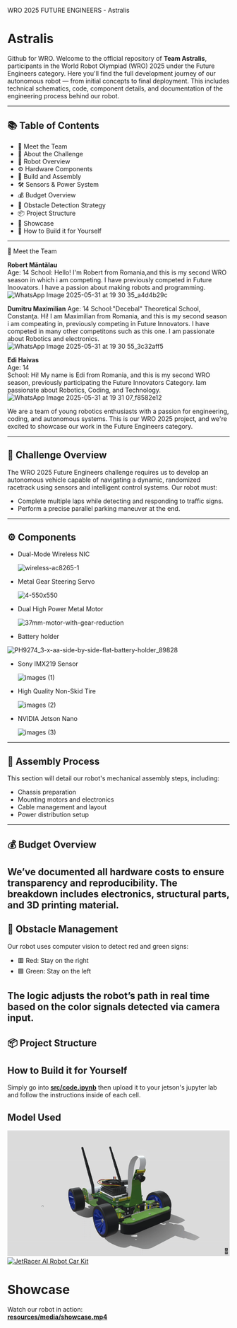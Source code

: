 WRO 2025 FUTURE ENGINEERS - Astralis
# Astralis
Github for WRO.
Welcome to the official repository of **Team Astralis**, participants in the World Robot Olympiad (WRO) 2025 under the Future Engineers category.
Here you'll find the full development journey of our autonomous robot — from initial concepts to final deployment. This includes technical schematics, code,
component details, and documentation of the engineering process behind our robot.

---

## 📚 Table of Contents
- 👥 Meet the Team  
- 🎯 About the Challenge  
- 🤖 Robot Overview  
- ⚙️ Hardware Components  
- 🔧 Build and Assembly  
- 🛠️ Sensors & Power System  
- 💰 Budget Overview  
- 🛑 Obstacle Detection Strategy  
- 📦 Project Structure
- 🦅 Showcase
- 🙏 How to Build it for Yourself
---
👥 Meet the Team

**Robert Măntălau**  
Age: 14 
School:
Hello! I'm Robert from Romania,and this is my second WRO season in which i am competing. I have previously competed in Future Inoovators. I have a passion about making robots and programming.
![WhatsApp Image 2025-05-31 at 19 30 35_a4d4b29c](https://github.com/user-attachments/assets/242c249c-581c-4a54-8377-0ed21059be7d)

**Dumitru Maximilian**
Age: 14
School:"Decebal" Theoretical School, Constanţa.
Hi! I am Maximilian from Romania, and this is my second season i am compeating in, previously competing in Future Innovators.
I have competed in many other competitons such as this one. I am passionate about Robotics and electronics.
![WhatsApp Image 2025-05-31 at 19 30 55_3c32aff5](https://github.com/user-attachments/assets/1f422bd9-9257-4ad6-86b1-da500ac2f081)


**Edi Haivas**  
Age: 14  
School:
Hi! My name is Edi from Romania, and this is my second WRO season, previously participating the Future Innovators Category.
Iam passionate about Robotics, Coding, and Technology.
![WhatsApp Image 2025-05-31 at 19 31 07_f8582e12](https://github.com/user-attachments/assets/d40bfefe-6c6a-4065-89cb-2d61a35c7454)


We are a team of young robotics enthusiasts with a passion for engineering, coding, and autonomous systems. This is our WRO 2025 project,
and we're excited to showcase our work in the Future Engineers category.

---
## 🎯 Challenge Overview

The WRO 2025 Future Engineers challenge requires us to develop an autonomous vehicle capable of navigating a dynamic, randomized racetrack using sensors and intelligent control systems. Our robot must:

- Complete multiple laps while detecting and responding to traffic signs.
- Perform a precise parallel parking maneuver at the end.

---
## ⚙️ Components

- Dual-Mode Wireless NIC
  
  ![wireless-ac8265-1](https://github.com/user-attachments/assets/e4c7223c-9c9f-4dcb-8ea8-81261553a3ee)
  
- Metal Gear Steering Servo

  ![4-550x550](https://github.com/user-attachments/assets/72add62d-3f78-4788-a811-b60b9dbcb9db)
  
- Dual High Power Metal Motor
  
  ![37mm-motor-with-gear-reduction](https://github.com/user-attachments/assets/9908b2ac-a674-4da1-8981-bcae9a912c33)


- Battery holder

![PH9274_3-x-aa-side-by-side-flat-battery-holder_89828](https://github.com/user-attachments/assets/94bf3fb5-b9ff-4697-b42e-3f6cc5349dfa)

  
- Sony IMX219 Sensor

  ![images (1)](https://github.com/user-attachments/assets/f48b255c-7672-40d9-b5ab-0acbf9377cfb)

  
- High Quality Non-Skid Tire

  ![images (2)](https://github.com/user-attachments/assets/9affc216-47e9-4679-b25b-b531a57a7081)

  
- NVIDIA Jetson Nano

  ![images (3)](https://github.com/user-attachments/assets/f4f76555-1cd6-4bf2-8487-6e0c5d0eab65)



---
## 🔧 Assembly Process

This section will detail our robot's mechanical assembly steps, including:

- Chassis preparation  
- Mounting motors and electronics  
- Cable management and layout  
- Power distribution setup

---
## 💰 Budget Overview

We’ve documented all hardware costs to ensure transparency and reproducibility. The breakdown includes electronics, structural parts, and 3D printing material.
---
## 🛑 Obstacle Management

Our robot uses computer vision to detect red and green signs:

- 🟥 Red: Stay on the right
- 🟩 Green: Stay on the left

The logic adjusts the robot’s path in real time based on the color signals detected via camera input.
---
## 📦 Project Structure



## How to Build it for Yourself
Simply go into **[src/code.ipynb](src/code.ipynb)** then upload it to your jetson's jupyter lab and follow the instructions inside of each cell. 

## Model Used
![JetRacer AI Robot Car](3d/3dmodelshowcase.gif)
[![JetRacer AI Robot Car Kit](https://sketchfab.com/static/thumbnail.png)](https://sketchfab.com/3d-models/jetracer-ai-robot-car-kit-for-nvidia-jetson-a6e25e470de1425281f17aba1a721f7d)

# Showcase
Watch our robot in action:  
**[resources/media/showcase.mp4](resources/medila/showcase.mp4)**
